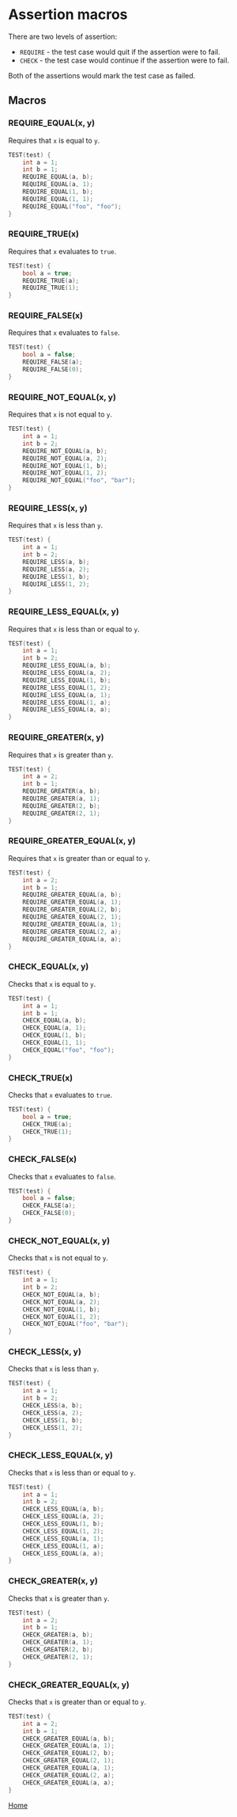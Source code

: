# Assertion macros

There are two levels of assertion:

- `REQUIRE` - the test case would quit if the assertion were to fail.
- `CHECK` - the test case would continue if the assertion were to fail.

Both of the assertions would mark the test case as failed.

## Macros

### REQUIRE_EQUAL(x, y)

Requires that `x` is equal to `y`.

```cpp
TEST(test) {
    int a = 1;
    int b = 1;
    REQUIRE_EQUAL(a, b);
    REQUIRE_EQUAL(a, 1);
    REQUIRE_EQUAL(1, b);
    REQUIRE_EQUAL(1, 1);
    REQUIRE_EQUAL("foo", "foo");
}
```

### REQUIRE_TRUE(x)

Requires that `x` evaluates to `true`.

```cpp
TEST(test) {
    bool a = true;
    REQUIRE_TRUE(a);
    REQUIRE_TRUE(1);
}
```

### REQUIRE_FALSE(x)

Requires that `x` evaluates to `false`.

```cpp
TEST(test) {
    bool a = false;
    REQUIRE_FALSE(a);
    REQUIRE_FALSE(0);
}
```

### REQUIRE_NOT_EQUAL(x, y)

Requires that `x` is not equal to `y`.

```cpp
TEST(test) {
    int a = 1;
    int b = 2;
    REQUIRE_NOT_EQUAL(a, b);
    REQUIRE_NOT_EQUAL(a, 2);
    REQUIRE_NOT_EQUAL(1, b);
    REQUIRE_NOT_EQUAL(1, 2);
    REQUIRE_NOT_EQUAL("foo", "bar");
}
```

### REQUIRE_LESS(x, y)

Requires that `x` is less than `y`.

```cpp
TEST(test) {
    int a = 1;
    int b = 2;
    REQUIRE_LESS(a, b);
    REQUIRE_LESS(a, 2);
    REQUIRE_LESS(1, b);
    REQUIRE_LESS(1, 2);
}
```

### REQUIRE_LESS_EQUAL(x, y)

Requires that `x` is less than or equal to `y`.

```cpp
TEST(test) {
    int a = 1;
    int b = 2;
    REQUIRE_LESS_EQUAL(a, b);
    REQUIRE_LESS_EQUAL(a, 2);
    REQUIRE_LESS_EQUAL(1, b);
    REQUIRE_LESS_EQUAL(1, 2);
    REQUIRE_LESS_EQUAL(a, 1);
    REQUIRE_LESS_EQUAL(1, a);
    REQUIRE_LESS_EQUAL(a, a);
}
```

### REQUIRE_GREATER(x, y)

Requires that `x` is greater than `y`.

```cpp
TEST(test) {
    int a = 2;
    int b = 1;
    REQUIRE_GREATER(a, b);
    REQUIRE_GREATER(a, 1);
    REQUIRE_GREATER(2, b);
    REQUIRE_GREATER(2, 1);
}
```

### REQUIRE_GREATER_EQUAL(x, y)

Requires that `x` is greater than or equal to `y`.

```cpp
TEST(test) {
    int a = 2;
    int b = 1;
    REQUIRE_GREATER_EQUAL(a, b);
    REQUIRE_GREATER_EQUAL(a, 1);
    REQUIRE_GREATER_EQUAL(2, b);
    REQUIRE_GREATER_EQUAL(2, 1);
    REQUIRE_GREATER_EQUAL(a, 1);
    REQUIRE_GREATER_EQUAL(2, a);
    REQUIRE_GREATER_EQUAL(a, a);
}
```

### CHECK_EQUAL(x, y)

Checks that `x` is equal to `y`.

```cpp
TEST(test) {
    int a = 1;
    int b = 1;
    CHECK_EQUAL(a, b);
    CHECK_EQUAL(a, 1);
    CHECK_EQUAL(1, b);
    CHECK_EQUAL(1, 1);
    CHECK_EQUAL("foo", "foo");
}
```

### CHECK_TRUE(x)

Checks that `x` evaluates to `true`.

```cpp
TEST(test) {
    bool a = true;
    CHECK_TRUE(a);
    CHECK_TRUE(1);
}
```

### CHECK_FALSE(x)

Checks that `x` evaluates to `false`.

```cpp
TEST(test) {
    bool a = false;
    CHECK_FALSE(a);
    CHECK_FALSE(0);
}
```

### CHECK_NOT_EQUAL(x, y)

Checks that `x` is not equal to `y`.

```cpp
TEST(test) {
    int a = 1;
    int b = 2;
    CHECK_NOT_EQUAL(a, b);
    CHECK_NOT_EQUAL(a, 2);
    CHECK_NOT_EQUAL(1, b);
    CHECK_NOT_EQUAL(1, 2);
    CHECK_NOT_EQUAL("foo", "bar");
}
```

### CHECK_LESS(x, y)

Checks that `x` is less than `y`.

```cpp
TEST(test) {
    int a = 1;
    int b = 2;
    CHECK_LESS(a, b);
    CHECK_LESS(a, 2);
    CHECK_LESS(1, b);
    CHECK_LESS(1, 2);
}
```

### CHECK_LESS_EQUAL(x, y)

Checks that `x` is less than or equal to `y`.

```cpp
TEST(test) {
    int a = 1;
    int b = 2;
    CHECK_LESS_EQUAL(a, b);
    CHECK_LESS_EQUAL(a, 2);
    CHECK_LESS_EQUAL(1, b);
    CHECK_LESS_EQUAL(1, 2);
    CHECK_LESS_EQUAL(a, 1);
    CHECK_LESS_EQUAL(1, a);
    CHECK_LESS_EQUAL(a, a);
}
```

### CHECK_GREATER(x, y)

Checks that `x` is greater than `y`.

```cpp
TEST(test) {
    int a = 2;
    int b = 1;
    CHECK_GREATER(a, b);
    CHECK_GREATER(a, 1);
    CHECK_GREATER(2, b);
    CHECK_GREATER(2, 1);
}
```

### CHECK_GREATER_EQUAL(x, y)

Checks that `x` is greater than or equal to `y`.

```cpp
TEST(test) {
    int a = 2;
    int b = 1;
    CHECK_GREATER_EQUAL(a, b);
    CHECK_GREATER_EQUAL(a, 1);
    CHECK_GREATER_EQUAL(2, b);
    CHECK_GREATER_EQUAL(2, 1);
    CHECK_GREATER_EQUAL(a, 1);
    CHECK_GREATER_EQUAL(2, a);
    CHECK_GREATER_EQUAL(a, a);
}
```

[Home](./readme.md)
